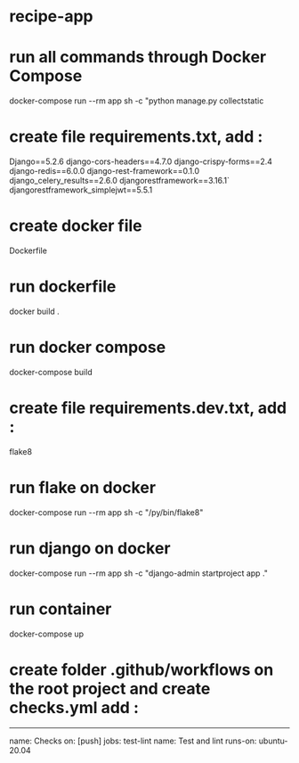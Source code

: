 # recipe-app

# run all commands through Docker Compose

docker-compose run --rm app sh -c "python manage.py collectstatic

# create file requirements.txt, add :

Django==5.2.6
django-cors-headers==4.7.0
django-crispy-forms==2.4
django-redis==6.0.0
django-rest-framework==0.1.0
django_celery_results==2.6.0
djangorestframework==3.16.1`
djangorestframework_simplejwt==5.5.1

# create docker file

Dockerfile

# run dockerfile

docker build .

# run docker compose

docker-compose build

# create file requirements.dev.txt, add :

flake8

# run flake on docker

docker-compose run --rm app sh -c "/py/bin/flake8"

# run django on docker

docker-compose run --rm app sh -c "django-admin startproject app ."

# run container

docker-compose up

# create folder .github/workflows on the root project and create checks.yml add :

---

name: Checks
on: [push]
jobs:
test-lint
name: Test and lint
runs-on: ubuntu-20.04
